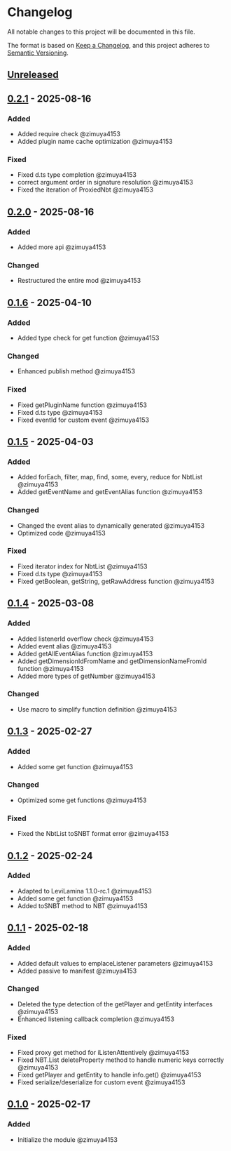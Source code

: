# Changelog

All notable changes to this project will be documented in this file.

The format is based on [Keep a Changelog](https://keepachangelog.com/en/1.0.0/),
and this project adheres to [Semantic Versioning](https://semver.org/spec/v2.0.0.html).

## [Unreleased]

## [0.2.1] - 2025-08-16

### Added

- Added require check @zimuya4153
- Added plugin name cache optimization @zimuya4153

### Fixed

- Fixed d.ts type completion @zimuya4153
- correct argument order in signature resolution @zimuya4153
- Fixed the iteration of ProxiedNbt @zimuya4153

## [0.2.0] - 2025-08-16

### Added

- Added more api @zimuya4153

### Changed

- Restructured the entire mod @zimuya4153

## [0.1.6] - 2025-04-10

### Added

- Added type check for get function @zimuya4153

### Changed

- Enhanced publish method @zimuya4153

### Fixed

- Fixed getPluginName function @zimuya4153
- Fixed d.ts type @zimuya4153
- Fixed eventId for custom event @zimuya4153

## [0.1.5] - 2025-04-03

### Added

- Added forEach, filter, map, find, some, every, reduce for NbtList @zimuya4153
- Added getEventName and getEventAlias function @zimuya4153

### Changed

- Changed the event alias to dynamically generated @zimuya4153
- Optimized code @zimuya4153

### Fixed

- Fixed iterator index for NbtList @zimuya4153
- Fixed d.ts type @zimuya4153
- Fixed getBoolean, getString, getRawAddress function @zimuya4153

## [0.1.4] - 2025-03-08

### Added

- Added listenerId overflow check @zimuya4153
- Added event alias @zimuya4153
- Added getAllEventAlias function @zimuya4153
- Added getDimensionIdFromName and getDimensionNameFromId function @zimuya4153
- Added more types of getNumber @zimuya4153

### Changed

- Use macro to simplify function definition @zimuya4153

## [0.1.3] - 2025-02-27

### Added

- Added some get function @zimuya4153

### Changed

- Optimized some get functions @zimuya4153

### Fixed

- Fixed the NbtList toSNBT format error @zimuya4153

## [0.1.2] - 2025-02-24

### Added

- Adapted to LeviLamina 1.1.0-rc.1 @zimuya4153
- Added some get function @zimuya4153
- Added toSNBT method to NBT @zimuya4153

## [0.1.1] - 2025-02-18

### Added

- Added default values to emplaceListener parameters @zimuya4153
- Added passive to manifest @zimuya4153

### Changed

- Deleted the type detection of the getPlayer and getEntity interfaces @zimuya4153
- Enhanced listening callback completion @zimuya4153

### Fixed

- Fixed proxy get method for iListenAttentively @zimuya4153
- Fixed NBT.List deleteProperty method to handle numeric keys correctly @zimuya4153
- Fixed getPlayer and getEntity to handle info.get() @zimuya4153
- Fixed serialize/deserialize for custom event @zimuya4153

## [0.1.0] - 2025-02-17

### Added

- Initialize the module @zimuya4153

[Unreleased]: https://github.com/MiracleForest/iListenAttentively-LseExport/compare/v0.2.1...HEAD
[0.2.1]: https://github.com/MiracleForest/iListenAttentively-LseExport/compare/v0.2.0...v0.2.1
[0.2.0]: https://github.com/MiracleForest/iListenAttentively-LseExport/compare/v0.1.6...v0.2.0
[0.1.6]: https://github.com/MiracleForest/iListenAttentively-LseExport/compare/v0.1.5...v0.1.6
[0.1.5]: https://github.com/MiracleForest/iListenAttentively-LseExport/compare/v0.1.4...v0.1.5
[0.1.4]: https://github.com/MiracleForest/iListenAttentively-LseExport/compare/v0.1.3...v0.1.4
[0.1.3]: https://github.com/MiracleForest/iListenAttentively-LseExport/compare/v0.1.2...v0.1.3
[0.1.2]: https://github.com/MiracleForest/iListenAttentively-LseExport/compare/v0.1.1...v0.1.2
[0.1.1]: https://github.com/MiracleForest/iListenAttentively-LseExport/compare/v0.1.0...v0.1.1
[0.1.0]: https://github.com/MiracleForest/iListenAttentively-LseExport/releases/tag/v0.1.0
